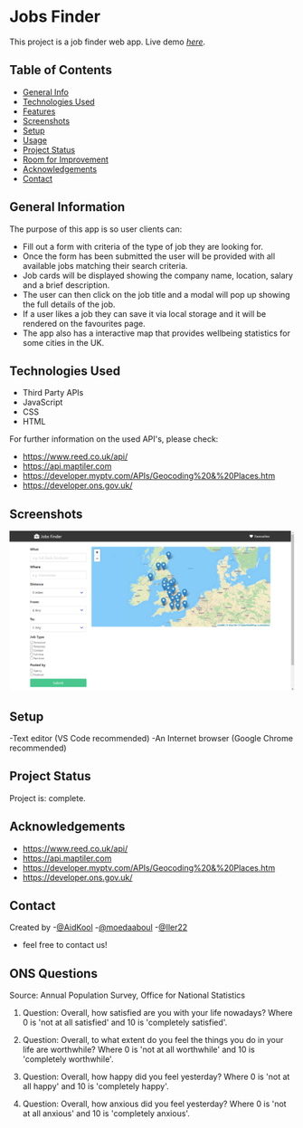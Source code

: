 # Jobs Finder

This project is a job finder web app.
Live demo [_here_](https://aidkool.github.io/jobs-finder/). 

## Table of Contents
* [General Info](#general-information)
* [Technologies Used](#technologies-used)
* [Features](#features)
* [Screenshots](#screenshots)
* [Setup](#setup)
* [Usage](#usage)
* [Project Status](#project-status)
* [Room for Improvement](#room-for-improvement)
* [Acknowledgements](#acknowledgements)
* [Contact](#contact)
<!-- * [License](#license) -->


## General Information

The purpose of this app is so user clients can: 

- Fill out a form with criteria of the type of job they are looking for.
- Once the form has been submitted the user will be provided with all available jobs matching their search criteria.
- Job cards will be displayed showing the company name, location, salary and a brief description.
- The user can then click on the job title and a modal will pop up showing the full details of the job.
- If a user likes a job they can save it via local storage and it will be rendered on the favourites page.
- The app also has a interactive map that provides wellbeing statistics for some cities in the UK. 


## Technologies Used
- Third Party APIs
- JavaScript
- CSS
- HTML

For further information on the used API's, please check:

- https://www.reed.co.uk/api/
- https://api.maptiler.com
- https://developer.myptv.com/APIs/Geocoding%20&%20Places.htm
- https://developer.ons.gov.uk/

## Screenshots
![Job Finder App](./media/img/2021-12-09.png)


## Setup
-Text editor (VS Code recommended)
-An Internet browser (Google Chrome recommended)


## Project Status
Project is: complete.


## Acknowledgements
- https://www.reed.co.uk/api/
- https://api.maptiler.com
- https://developer.myptv.com/APIs/Geocoding%20&%20Places.htm
- https://developer.ons.gov.uk/


## Contact
Created by -[@AidKool](https://github.com/AidKool)
           -[@moedaaboul](https://github.com/moedaaboull) 
           -[@Iler22](https://github.com/Iler22) 

- feel free to contact us!


## ONS Questions

Source: Annual Population Survey, Office for National Statistics									
									
1. Question: Overall, how satisfied are you with your life nowadays? Where 0 is 'not at all satisfied' and 10 is 'completely satisfied'.

2. Question: Overall, to what extent do you feel the things you do in your life are worthwhile?  Where 0 is 'not at all worthwhile' and 10 is 'completely worthwhile'.	

3. Question: Overall, how happy did you feel yesterday? Where 0 is 'not at all happy' and 10 is 'completely happy'.	

4. Question: Overall, how anxious did you feel yesterday? Where 0 is 'not at all anxious' and 10 is 'completely anxious'.									




